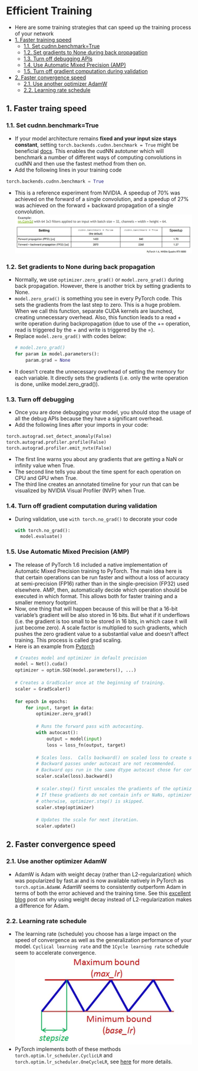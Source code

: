 # Efficient Training
- Here are some training strategies that can speed up the training process of your network
- [1. Faster training speed]()
  * [1.1. Set cudnn.benchmark=True]()
  * [1.2. Set gradients to None during back propagation]()
  * [1.3. Turn off debugging APIs]()
  * [1.4. Use Automatic Mixed Precision (AMP)]()
  * [1.5. Turn off gradient computation during validation]()
- [2. Faster convergence speed]()
  * [2.1. Use another optimizer AdamW]()
  * [2.2. Learning rate schedule]()

## 1. Faster traing speed
### 1.1. Set cudnn.benchmark=True
- If your model architecture remains **fixed and your input size stays constant**, setting `torch.backends.cudnn.benchmark = True` might be beneficial [docs](https://pytorch.org/docs/stable/backends.html#torch-backends-cudnn). This enables the cudNN autotuner which will benchmark a number of different ways of computing convolutions in cudNN and then use the fastest method from then on.
- Add the following lines in your training code
```python
torch.backends.cudnn.benchmark = True
```
- This is a reference experiment from NVIDIA. A speedup of 70% was achieved on the forward  of a single convolution, and a speedup of 27% was achieved on the forward + backward propagation of a single convolution.
![img](images/img13.JPG)
### 1.2. Set gradients to None during back propagation
- Normally, we use `optimizer.zero_grad()` or `model.zero_grad()` during back propagation. However, there is another trick by setting gradients to None.
- `model.zero_grad()` is something you see in every PyTorch code. This sets the gradients from the last step to zero. This is a huge problem. When we call this function, separate CUDA kernels are launched, creating unnecessary overhead. Also, this function leads to a read + write operation during backpropagation (due to use of the += operation, read is triggered by the + and write is triggered by the =).
- Replace `model.zero_grad()` with codes below:
  ```python
  # model.zero_grad()
  for param in model.parameters():
      param.grad = None
  ```
- It doesn’t create the unnecessary overhead of setting the memory for each variable. It directly sets the gradients (i.e. only the write operation is done, unlike model.zero_grad()).
### 1.3. Turn off debugging
- Once you are done debugging your model, you should stop the usage of all the debug APIs because they have a significant overhead.
- Add the following lines after your imports in your code:
```
torch.autograd.set_detect_anomaly(False)
torch.autograd.profiler.profile(False)
torch.autograd.profiler.emit_nvtx(False)
```
- The first line warns you about any gradients that are getting a NaN or infinity value when True.
- The second line tells you about the time spent for each operation on CPU and GPU when True.
- The third line creates an annotated timeline for your run that can be visualized by NVIDIA Visual Profiler (NVP) when True.

### 1.4. Turn off gradient computation during validation
- During validation, use `with torch.no_grad()` to decorate your code
  ```python
  with torch.no_grad():
    model.evaluate()
  ```

### 1.5. Use Automatic Mixed Precision (AMP)
- The release of PyTorch 1.6 included a native implementation of Automatic Mixed Precision training to PyTorch. The main idea here is that certain operations can be run faster and without a loss of accuracy at semi-precision (FP16) rather than in the single-precision (FP32) used elsewhere. AMP, then, automatically decide which operation should be executed in which format. This allows both for faster training and a smaller memory footprint.
- Now, one thing that will happen because of this will be that a 16-bit variable’s gradient will be also stored in 16 bits. But what if it underflows (i.e. the gradient is too small to be stored in 16 bits, in which case it will just become zero). A scale factor is multiplied to such gradients, which pushes the zero gradient value to a substantial value and doesn’t affect training. This process is called grad scaling.
- Here is an example from [Pytorch](https://pytorch.org/docs/stable/notes/amp_examples.html)
  ```python
  # Creates model and optimizer in default precision
  model = Net().cuda()
  optimizer = optim.SGD(model.parameters(), ...)

  # Creates a GradScaler once at the beginning of training.
  scaler = GradScaler()

  for epoch in epochs:
      for input, target in data:
          optimizer.zero_grad()

          # Runs the forward pass with autocasting.
          with autocast():
              output = model(input)
              loss = loss_fn(output, target)

          # Scales loss.  Calls backward() on scaled loss to create scaled gradients.
          # Backward passes under autocast are not recommended.
          # Backward ops run in the same dtype autocast chose for corresponding forward ops.
          scaler.scale(loss).backward()

          # scaler.step() first unscales the gradients of the optimizer's assigned params.
          # If these gradients do not contain infs or NaNs, optimizer.step() is then called,
          # otherwise, optimizer.step() is skipped.
          scaler.step(optimizer)

          # Updates the scale for next iteration.
          scaler.update()
  ```

## 2. Faster convergence speed
### 2.1. Use another optimizer AdamW
- AdamW is Adam with weight decay (rather than L2-regularization) which was popularized by fast.ai and is now available natively in PyTorch as `torch.optim.AdamW`. AdamW seems to consistently outperform Adam in terms of both the error achieved and the training time. See this [excellent blog](https://www.fast.ai/2018/07/02/adam-weight-decay/) post on why using weight decay instead of L2-regularization makes a difference for Adam.
### 2.2. Learning rate schedule
- The learning rate (schedule) you choose has a large impact on the speed of convergence as well as the generalization performance of your model. `Cyclical learning rate` and the `1Cycle learning rate` schedule seem to accelerate convergence.
![img](images/img15.JPG)
- PyTorch implements both of these methods `torch.optim.lr_scheduler.CyclicLR` and `torch.optim.lr_scheduler.OneCycleLR`, see [here]() for more details.
